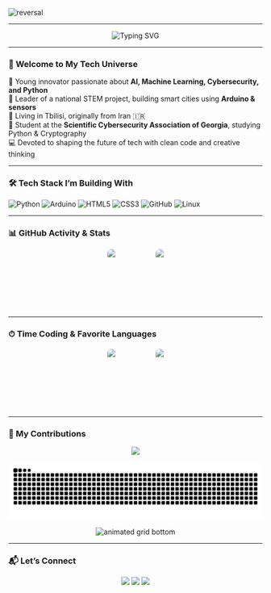 <!-- DYNAMIC HEADER SECTION -->
![reversal](https://capsule-render.vercel.app/api?type=rect&text=I'm%20Roham&fontAlign=30&fontSize=30&desc=And%20I'm%20Here%20For%20A%20Journey!&descAlign=60&descAlignY=50&theme=radical)

---


<p align="center">
  <img src="https://readme-typing-svg.demolab.com/?font=Fira+Code&weight=500&size=30&pause=1000&color=00B89F&center=true&vCenter=true&width=900&lines=Hey%2C+I'm+Roham+Hamidi!;STEM+Leader+%7C+AI+Dreamer+%7C+Tech+Savvy;Coding+My+Way+to+the+Future!;Always+Building+Something+New+%F0%9F%9A%80" alt="Typing SVG" />
</p>

---

### 👋 Welcome to My Tech Universe

🧠 Young innovator passionate about **AI, Machine Learning, Cybersecurity, and Python**  
🚀 Leader of a national STEM project, building smart cities using **Arduino & sensors**  
📍 Living in Tbilisi, originally from Iran 🇮🇷  
🔐 Student at the **Scientific Cybersecurity Association of Georgia**, studying Python & Cryptography  
💻 Devoted to shaping the future of tech with clean code and creative thinking  

---

### 🛠 Tech Stack I’m Building With
![Python](https://img.shields.io/badge/-Python-000?&logo=Python&logoColor=00B89F)
![Arduino](https://img.shields.io/badge/-Arduino-000?&logo=Arduino&logoColor=00B89F)
![HTML5](https://img.shields.io/badge/-HTML5-000?&logo=HTML5&logoColor=00B89F)
![CSS3](https://img.shields.io/badge/-CSS3-000?&logo=CSS3&logoColor=00B89F)
![GitHub](https://img.shields.io/badge/-GitHub-000?&logo=GitHub&logoColor=00B89F)
![Linux](https://img.shields.io/badge/-Linux-000?&logo=Linux&logoColor=00B89F)

---

### 📊 GitHub Activity & Stats

<p>
  <div style="display: flex; justify-content: center; gap: 80px; align-items: center;">
    <img style="height: 120px; width: auto; border-radius: 10px; border: none;" src="https://github-readme-stats.vercel.app/api?username=Rohamidi&show_icons=true&theme=radical&hide_title=true&title_color=ffffff&icon_color=00B89F" />
    <img style="height: 120px; width: auto; border-radius: 10px; border: none;" src="https://streak-stats.demolab.com?user=Rohamidi&theme=radical&hide_border=true&ring=ffffff&fire=00B89F&currStreakLabel=00B89F" />
  </div>
</p>

---

### ⏱ Time Coding & Favorite Languages

<p align="center">
  <div style="display: flex; justify-content: center; align-items: center; gap: 80px; margin-top: 20px;">
    <img style="height: 120px; width: auto; border-radius: 10px; border: none;" src="https://github-readme-stats.vercel.app/api/top-langs/?username=Rohamidi&layout=compact&theme=radical&title_color=ffffff" />
    <img style="height: 120px; width: auto; border-radius: 10px; border: none;" src="https://github-readme-stats.vercel.app/api/wakatime?username=Rohamidi&range=last_7_days&theme=radical&title_color=ffffff" />
  </div>
</p>









---

### 🧬 My Contributions

<!-- 3D PROFILE CARD -->
<p align="center">
  <a href="https://github.com/rohamhamidi">
    <img src="https://github-profile-summary-cards.vercel.app/api/cards/profile-details?username=Rohamidi&theme=github_dark" />
  </a>
</p>

<!-- SNAKE CONTRIBUTION ANIMATION -->
<p align="center">
 <img src="https://raw.githubusercontent.com/Rohamidi/Rohamidi/output/github-contribution-grid-snake-dark.svg?palette=github-dark" alt="snake animation" />
</p>

<!-- GRID COLOR ANIMATION BOTTOM -->
<p align="center">
  <img src="https://raw.githubusercontent.com/Rohamidi/Rohamidi/output/grid-snake.svg" alt="animated grid bottom" />
</p>

---

### 📬 Let’s Connect
<p align="center">
  <a href="mailto:rohamhamidi.dev@gmail.com"><img src="https://img.shields.io/badge/Gmail-Email_Me-00B89F?style=for-the-badge&logo=gmail&logoColor=white" /></a>
  <a href="https://linkedin.com/in/rohamhamidi"><img src="https://img.shields.io/badge/LinkedIn-Roham_Hamidi-00B89F?style=for-the-badge&logo=linkedin&logoColor=white" /></a>
  <a href="https://t.me/rohamhamidi"><img src="https://img.shields.io/badge/Telegram-@rohamhamidi-00B89F?style=for-the-badge&logo=telegram&logoColor=white" /></a>
</p>
